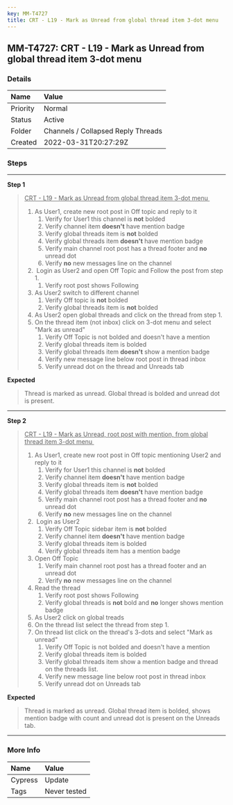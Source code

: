```yaml
---
key: MM-T4727
title: CRT - L19 - Mark as Unread from global thread item 3-dot menu
---
```


## MM-T4727: CRT - L19 - Mark as Unread from global thread item 3-dot menu

### Details

| Name     | Value                              |
| :------- | :--------------------------------- |
| Priority | Normal                             |
| Status   | Active                             |
| Folder   | Channels / Collapsed Reply Threads |
| Created  | 2022-03-31T20:27:29Z               |

### Steps

<hr/>

**Step 1**

> <article><u>CRT - L19 - Mark as Unread from global thread item 3-dot menu </u><br /><ol><li>As User1, create new root post in Off topic and reply to it <ol><li>Verify for User1 this channel is <strong>not</strong> bolded</li><li>Verify channel item <strong>doesn't</strong> have mention badge</li><li>Verify global threads item is <strong>not</strong> bolded</li><li>Verify global threads item <strong>doesn't</strong> have mention badge</li><li>Verify main channel root post has a thread footer and <strong>no</strong> unread dot</li><li>Verify <strong>no</strong> new messages line on the channel</li></ol></li><li> Login as User2 and open Off Topic and Follow the post from step 1.<ol><li>Verify root post shows Following</li></ol></li><li>As User2 switch to different channel<ol><li>Verify Off topic is <strong>not</strong> bolded</li><li>Verify global threads item is <strong>not</strong> bolded</li></ol></li><li>As User2 open global threads and click on the thread from step 1.</li><li>On the thread item (not inbox) click on 3-dot menu and select "Mark as unread"  <ol><li>Verify Off Topic is not bolded and doesn't have a mention</li><li>Verify global threads item is bolded</li><li>Verify global threads item <strong>doesn't</strong> show a mention badge </li><li>Verify new message line below root post in thread inbox</li><li>Verify unread dot on the thread and Unreads tab</li></ol></li></ol></article>

**Expected**

> <article>Thread is marked as unread. Global thread is bolded and unread dot is present.</article>

<hr/>

**Step 2**

> <article><u>CRT - L19 - Mark as Unread, root post with mention, from global thread item 3-dot menu </u><ol><li>As User1, create new root post in Off topic mentioning User2 and reply to it <ol><li>Verify for User1 this channel is <strong>not</strong> bolded</li><li>Verify channel item <strong>doesn't</strong> have mention badge</li><li>Verify global threads item is <strong>not</strong> bolded</li><li>Verify global threads item <strong>doesn't</strong> have mention badge</li><li>Verify main channel root post has a thread footer and <strong>no</strong> unread dot</li><li>Verify <strong>no</strong> new messages line on the channel</li></ol></li><li> Login as User2 <ol><li>Verify Off Topic sidebar item is <strong>not</strong> bolded</li><li>Verify channel item <strong>doesn't</strong> have mention badge</li><li>Verify global threads item is bolded</li><li>Verify global threads item has a mention badge</li></ol></li><li>Open Off Topic<ol><li>Verify main channel root post has a thread footer and an unread dot</li><li>Verify <strong>no</strong> new messages line on the channel</li></ol></li><li>Read the thread<ol><li>Verify root post shows Following</li><li>Verify global threads is <strong>not</strong> bold and <strong>no</strong> longer shows mention badge</li></ol></li><li>As User2 click on global treads</li><li>On the thread list select the thread from step 1. </li><li>On thread list click on the thread's 3-dots and select "Mark as unread"  <ol><li>Verify Off Topic is not bolded and doesn't have a mention</li><li>Verify global threads item is bolded</li><li>Verify global threads item show a mention badge and thread on the threads list.</li><li>Verify new message line below root post in thread inbox</li><li>Verify unread dot on Unreads tab</li></ol></li></ol></article>

**Expected**

> <article>Thread is marked as unread. Global thread item is bolded, shows mention badge with count and unread dot is present on the Unreads tab.</article>

<hr/>

### More Info

| Name    | Value        |
| :------ | :----------- |
| Cypress | Update       |
| Tags    | Never tested |
